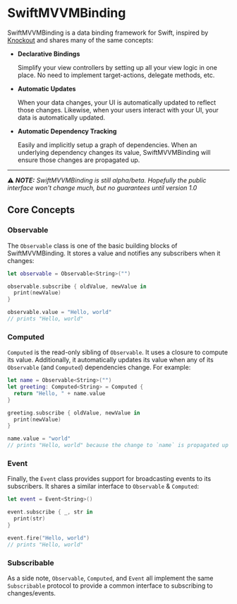 # SwiftMVVMBinding

SwiftMVVMBinding is a data binding framework for Swift, inspired by [Knockout](http://knockoutjs.com) and shares many of the same concepts:

- **Declarative Bindings**

  Simplify your view controllers by setting up all your view logic in one place.  No need to implement target-actions, delegate methods, etc.
  
- **Automatic Updates**
  
  When your data changes, your UI is automatically updated to reflect those changes.  Likewise, when your users interact with your UI, your data is automatically updated.

- **Automatic Dependency Tracking**

  Easily and implicitly setup a graph of dependencies.  When an underlying dependency changes its value, SwiftMVVMBinding will ensure those changes are propagated up.
  
---

⚠️ ***NOTE:*** *SwiftMVVMBinding is still alpha/beta. Hopefully the public interface won't change much, but no guarantees until version 1.0*

## Core Concepts

### Observable

The `Observable` class is one of the basic building blocks of SwiftMVVMBinding.  It stores a value and notifies any subscribers when it changes:

```swift
let observable = Observable<String>("")

observable.subscribe { oldValue, newValue in
  print(newValue)
}

observable.value = "Hello, world"
// prints "Hello, world"
```

### Computed

`Computed` is the read-only sibling of `Observable`.  It uses a closure to compute its value.  Additionally, it automatically updates its value when any of its `Observable` (and `Computed`) dependencies change.  For example:

```swift
let name = Observable<String>("")
let greeting: Computed<String> = Computed {
  return "Hello, " + name.value
}

greeting.subscribe { oldValue, newValue in
  print(newValue)
}

name.value = "world"
// prints "Hello, world" because the change to `name` is propagated up to `greeting`
```

### Event

Finally, the `Event` class provides support for broadcasting events to its subscribers.  It shares a similar interface to `Observable` & `Computed`:

```swift
let event = Event<String>()

event.subscribe { _, str in
  print(str)
}

event.fire("Hello, world")
// prints "Hello, world"
```

### Subscribable

As a side note, `Observable`, `Computed`, and `Event` all implement the same `Subscribable` protocol to provide a common interface to subscribing to changes/events.


